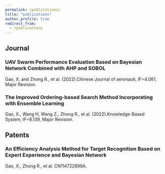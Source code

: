 ```yaml
---
permalink: /publications/
title: "publications"
author_profile: true
redirect_from: 
  - /publications
---
```



## Journal
### UAV Swarm Performance Evaluation Based on Bayesian Network Combined with AHP and SOBOL
Gao, X. and Zhong R., et al. (2022).Chinese Journal of aeronauti, IF=4.061, Major Revision.

### The Improved Ordering-based Search Method Incorporating with Ensemble Learning
Gao, X., Wang H, Wang Z., Zhong R., et al. (2022).Knowledge-Based System, IF=8.139, Major Revision.

## Patents
### An Efficiency Analysis Method for Target Recognition Based on Expert Experience and Bayesian Network
Gao, X., Zhong R., et al. CN114722899A.
